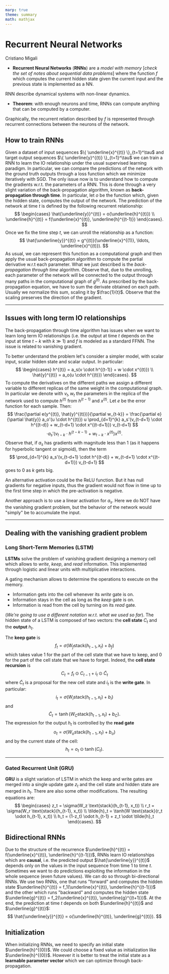 ```yaml
---
marp: true
theme: summary
math: mathjax
---
```

# Recurrent Neural Networks

<div class="author">

Cristiano Migali

</div>

- **Recurrent Neural Networks** (**RNNs**) are a _model with memory_ [_check the set of notes about sequential data problems_] where the function $f$ which computes the current hidden state given the current input and the previous state is implemented as a NN.

RNN describe dynamical systems with non-linear dynamics.

- **Theorem**: with enough neurons and time, RNNs can compute anything that can be computed by a computer.

Graphically, the recurrent relation described by $f$ is represented through recurrent connections between the neurons of the network.

## How to train RNNs

Given a dataset of input sequences $\{ \underline{x}^{(t)} \}_{t=1}^\tau$ and target output sequences $\{ \underline{y}^{(t)} \}_{t=1}^\tau$ we can train a RNN to learn the IO relationship under the usual supervised learning paradigm.
In particular, we can compare the predictions of the network with the ground truth outputs through a loss function which we minimize iteratively with SGD.
The only issue now is to understand how to compute the gradients w.r.t. the parameters of a RNN. This is done through a very slight variation of the back-propagation algorithm, known as **back-propagation through time**.
In particular, let $o$ be the function which, given the hidden state, computes the output of the network. The prediction of the network at time $t$ is defined by the following recurrent relationship:
$$
\begin{cases}
\hat{\underline{y}}^{(t)} = o(\underline{h}^{(t)}) \\
\underline{h}^{(t)} = f(\underline{x}^{(t)}, \underline{h}^{(t-1)})
\end{cases}.
$$
Once we fix the time step $t$, we can unroll the relationship as a function:
$$
\hat{\underline{y}}^{(t)} = g^{(t)}(\underline{x}^{(1)}, \ldots, \underline{x}^{(t)}).
$$
As usual, we can represent this function as a computational graph and then apply the usual back-propagation algorithm to compute the partial derivative w.r.t each parameter. What we just described is the _back-propagation through time_ algorithm.
Observe that, due to the unrolling, each parameter of the network will be connected to the output through many paths in the computational graph of $g^{(t)}$. As prescribed by the back-propagation equation, we have to sum the derivate obtained on each path. Usually we normalize this sum, scaling it by $\frac{1}{t}$. Observe that the scaling preserves the direction of the gradient.

---

## Issues with long term IO relationships

The back-propagation through time algorithm has issues when we want to learn long term IO relationships (i.e. the output at time $t$ depends on the input at time $t-k$ with $k \gg 1$) and $f$ is modeled as a standard FFNN.
The issue is related to vanishing gradient.

To better understand the problem let's consider a simpler model, with scalar input, scalar hidden state and scalar output.
In particular:
$$
\begin{cases}
h^{(t)} = a_s(v \cdot h^{(t-1)} + w \cdot x^{(t)}) \\
\hat{y}^{(t)} = a_o(u \cdot h^{(t)})
\end{cases}.
$$
To compute the derivatives on the different paths we assign a different variable to different replicas of the same weight in the computational graph. In particular we denote with $v_t, w_t$ the parameters in the replica of the network used to compute $h^{(t)}$ from $h^{(t-1)}$ and $x^{(t)}$.
Let $e$ be the error function for each sample. Then:
$$
\frac{\partial e(y^{(t)}, \hat{y}^{(t)})}{\partial w_{t-k}} = \frac{\partial e}{\partial \hat{y}} a_o'(u \cdot h^{(t)}) u \prod_{d=1}^{k} a_s'(v_{t-d+1} \cdot h^{(t-d)} + w_{t-d+1} \cdot x^{(t-d+1)}) v_{t-d+1}
$$
$$
\cdot a_s'(v_{t-k} \cdot h^{(t-k-1)} + w_{t-k} \cdot x^{(t)}) x^{(t)}.
$$
Observe that, if $a_s$ has gradients with magnitude less than $1$ (as it happens for hyperbolic tangent or sigmoid), then the term
$$
\prod_{d=1}^{k} a_s'(v_{t-d+1} \cdot h^{(t-d)} + w_{t-d+1} \cdot x^{(t-d+1)}) v_{t-d+1}
$$
goes to 0 as $k$ gets big.

An alternative activation could be the ReLU function. But it has null gradients for negative inputs, thus the gradient would not flow in time up to the first time step in which the pre-activation is negative.

Another approach is to use a linear activation for $a_s$. Here we do NOT have the vanishing gradient problem, but the behavior of the network would "simply" be to accumulate the input.

---

## Dealing with the vanishing gradient problem

### Long Short-Term Memories (LSTM)

**LSTMs** solve the problem of vanishing gradient designing a memory cell which allows to _write_, _keep_, and _read_ information. This implemented through logistic and linear units with multiplicative interactions.

A gating mechanism allows to determine the operations to execute on the memory.
- Information gets into the cell whenever its _write_ gate is on.
- Information stays in the cell as long as the _keep_ gate is on.
- Information is read from the cell by turning on its _read_ gate.

(_We're going to use a different notation w.r.t. what we used so far_). The hidden state of a LSTM is composed of two vectors: the **cell state** $C_t$ and the **output** $h_t$.

The **keep gate** is
$$
f_t = \sigma(W_f \text{stack}(h_{t-1}, x_t) + b_f)
$$
which takes value 1 for the part of the cell state that we have to keep, and 0 for the part of the cell state that we have to forget.
Indeed, the **cell state recursion** is
$$
C_t = f_t \odot C_{t-1} + i_t \odot \tilde{C}_t
$$
where $\tilde{C}_t$ is a proposal for the new cell state and $i_t$ is the **write gate**. In particular:
$$
i_t = \sigma(W_i \text{stack}(h_{t-1}, x_t) + b_i)
$$
and
$$
\tilde{C}_t = \tanh(W_C \text{stack}(h_{t-1}, x_t) + b_C).
$$
The expression for the output $h_t$ is controlled by the **read gate**
$$
o_t = \sigma(W_o \text{stack}(h_{t-1}, x_t) + b_o)
$$
and by the current state of the cell:
$$
h_t = o_t \odot \tanh(C_t).
$$

---

### Gated Recurrent Unit (GRU)

**GRU** is a slight variation of LSTM in which the keep and write gates are merged into a single update gate $z_t$ and the cell state and hidden state are merged in $h_t$. There are also some other modifications. The resulting equations are:
$$
\begin{cases}
z_t = \sigma(W_z \text{stack}(h_{t-1}, x_t)) \\
r_t = \sigma(W_r \text{stack}(h_{t-1}, x_t)) \\
\tilde{h}_t = \tanh(W \text{stack}(r_t \odot h_{t-1}, x_t)) \\
h_t = (1-z_t) \odot h_{t-1} + z_t \odot \tilde{h}_t
\end{cases}.
$$

## Bidirectional RNNs

Due to the structure of the recurrence $\underline{h}^{(t)} = f(\underline{x}^{(t)}, \underline{h}^{(t-1)})$, RNNs learn IO relationships which are **causal**, i.e. the predicted output $\hat{\underline{y}}^{(t)}$ depends only on the values in the input sequence from time $1$ to time $t$. Sometimes we want to do predictions exploiting the information in the whole sequence (even future values). We can do so through bi-directional RNNs. We use two RNNs, one that runs "forward" and computes the hidden state $\underline{h}^{(t)} = f_1(\underline{x}^{(t)}, \underline{h}^{(t-1)})$ and the other which runs "backward" and computes the hidden state $\underline{g}^{(t)} = f_2(\underline{x}^{(t)}, \underline{g}^{(t+1)})$. At the end, the prediction at time $t$ depends on both $\underline{h}^{(t)}$ and $\underline{g}^{(t)}$:
$$
\hat{\underline{y}}^{(t)} = o(\underline{h}^{(t)}, \underline{g}^{(t)}).
$$

## Initialization

When initializing RNNs, we need to specify an initial state $\underline{h}^{(0)}$.
We could choose a fixed value as initialization like $\underline{h}^{(0)}$. However it is better to treat the initial state as a **learnable parameter vector** which we can optimize through back-propagation.

